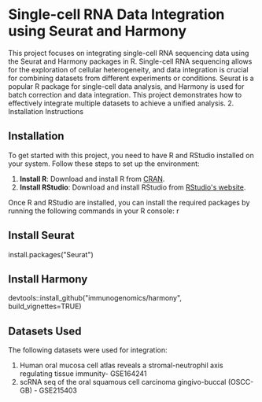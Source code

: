 # Single-cell RNA Data Integration using Seurat and Harmony

This project focuses on integrating single-cell RNA sequencing data using the Seurat and Harmony packages in R. Single-cell RNA sequencing allows for the exploration of cellular heterogeneity, and data integration is crucial for combining datasets from different experiments or conditions. Seurat is a popular R package for single-cell data analysis, and Harmony is used for batch correction and data integration. This project demonstrates how to effectively integrate multiple datasets to achieve a unified analysis.
2. Installation Instructions
## Installation

To get started with this project, you need to have R and RStudio installed on your system. Follow these steps to set up the environment:

1. **Install R**: Download and install R from [CRAN](https://cran.r-project.org/).
2. **Install RStudio**: Download and install RStudio from [RStudio's website](https://www.rstudio.com/products/rstudio/download/).

Once R and RStudio are installed, you can install the required packages by running the following commands in your R console:
r

## Install Seurat
install.packages("Seurat")

## Install Harmony
devtools::install_github("immunogenomics/harmony", build_vignettes=TRUE)

## Datasets Used
The following datasets were used for integration:
1) Human oral mucosa cell atlas reveals a stromal-neutrophil axis regulating tissue immunity- GSE164241
2) scRNA seq of the oral squamous cell carcinoma gingivo-buccal (OSCC-GB) - GSE215403
